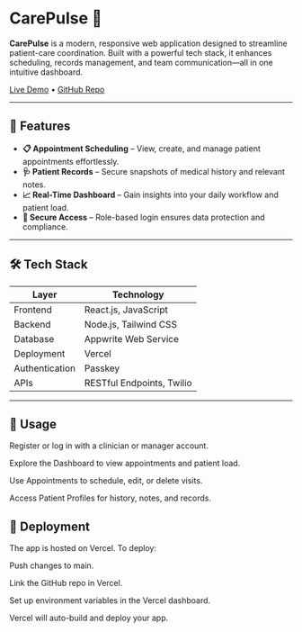 # CarePulse 💙

**CarePulse** is a modern, responsive web application designed to streamline patient-care coordination. Built with a powerful tech stack, it enhances scheduling, records management, and team communication—all in one intuitive dashboard.

[Live Demo](https://carepulse-web-one.vercel.app/) • [GitHub Repo](https://github.com/Sohamsurve/carepulse_web)

---

## 🚀 Features

- **📋 Appointment Scheduling** – View, create, and manage patient appointments effortlessly.
- **🩺 Patient Records** – Secure snapshots of medical history and relevant notes.
- **📈 Real-Time Dashboard** – Gain insights into your daily workflow and patient load.
- **🔐 Secure Access** – Role-based login ensures data protection and compliance.


---

## 🛠️ Tech Stack

| Layer          | Technology           |
|----------------|----------------------|
| Frontend       | React.js, JavaScript |
| Backend        | Node.js, Tailwind CSS |
| Database       | Appwrite Web Service          |
| Deployment     | Vercel               |
| Authentication | Passkey   |
| APIs           | RESTful Endpoints, Twilio    |

---

## 🧪 Usage
Register or log in with a clinician or manager account.

Explore the Dashboard to view appointments and patient load.

Use Appointments to schedule, edit, or delete visits.

Access Patient Profiles for history, notes, and records.

## 🔄 Deployment
The app is hosted on Vercel. To deploy:

Push changes to main.

Link the GitHub repo in Vercel.

Set up environment variables in the Vercel dashboard.

Vercel will auto-build and deploy your app.

